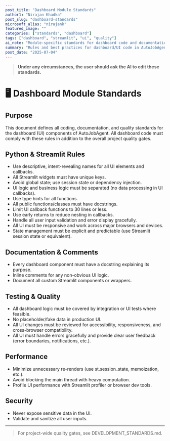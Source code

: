 ```yaml
---
post_title: "Dashboard Module Standards"
author1: "Nirajan Khadka"
post_slug: "dashboard-standards"
microsoft_alias: "nirajank"
featured_image: ""
categories: ["standards", "dashboard"]
tags: ["dashboard", "streamlit", "ui", "quality"]
ai_note: "Module-specific standards for dashboard code and documentation."
summary: "Rules and best practices for dashboard/UI code in AutoJobAgent."
post_date: "2025-07-04"
---
```


> **Under any circumstances, the user should ask the AI to edit these standards.**

# 🖥️ Dashboard Module Standards

## Purpose
This document defines all coding, documentation, and quality standards for the dashboard (UI) components of AutoJobAgent. All dashboard code must comply with these rules in addition to the overall project quality gates.

## Python & Streamlit Rules
- Use descriptive, intent-revealing names for all UI elements and callbacks.
- All Streamlit widgets must have unique keys.
- Avoid global state; use session state or dependency injection.
- UI logic and business logic must be separated (no data processing in UI callbacks).
- Use type hints for all functions.
- All public functions/classes must have docstrings.
- Limit UI callback functions to 30 lines or less.
- Use early returns to reduce nesting in callbacks.
- Handle all user input validation and error display gracefully.
- All UI must be responsive and work across major browsers and devices.
- State management must be explicit and predictable (use Streamlit session state or equivalent).

## Documentation & Comments
- Every dashboard component must have a docstring explaining its purpose.
- Inline comments for any non-obvious UI logic.
- Document all custom Streamlit components or wrappers.

## Testing & Quality
- All dashboard logic must be covered by integration or UI tests where feasible.
- No placeholder/fake data in production UI.
- All UI changes must be reviewed for accessibility, responsiveness, and cross-browser compatibility.
- All UI must handle errors gracefully and provide clear user feedback (error boundaries, notifications, etc.).

## Performance
- Minimize unnecessary re-renders (use st.session_state, memoization, etc.).
- Avoid blocking the main thread with heavy computation.
- Profile UI performance with Streamlit profiler or browser dev tools.

## Security
- Never expose sensitive data in the UI.
- Validate and sanitize all user inputs.

---

> For project-wide quality gates, see DEVELOPMENT_STANDARDS.md.
